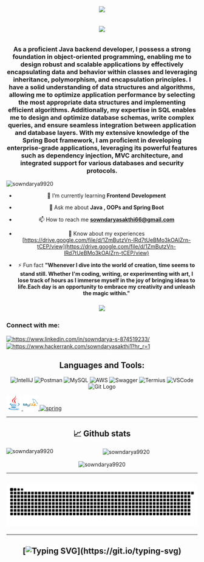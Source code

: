 <div align="center">
  <img src="https://readme-typing-svg.herokuapp.com?font=Kalam&color=FF00FF&size=30&center=true&vCenter=true&height=60&width=600&lines=Hi!+👋,+I'm+Sowndarya.;Welcome+to+my+Git-Hub+profile!;Feel+free+to+explore+my+projects;and+don't+hesitate+to+reach+out;if+you+have+any+questions;or+collabrations+in+mind." 
</div>

<h2 align = "center"><img src="https://user-images.githubusercontent.com/74038190/213760705-0d5bf320-4f43-4352-b74b-0889ae726bf7.gif" width="300"><h2>

 
<h3 align="center">As a proficient Java backend developer, I possess a strong foundation in object-oriented programming, enabling me to design robust and scalable applications by effectively encapsulating data and behavior within classes and leveraging inheritance, polymorphism, and encapsulation principles. I have a solid understanding of data structures and algorithms, allowing me to optimize application performance by selecting the most appropriate data structures and implementing efficient algorithms. Additionally, my expertise in SQL enables me to design and optimize database schemas, write complex queries, and ensure seamless integration between application and database layers. With my extensive knowledge of the Spring Boot framework, I am proficient in developing enterprise-grade applications, leveraging its powerful features such as dependency injection, MVC architecture, and integrated support for various databases and security protocols.</h3>
  
  

<p align="left"> <img src="https://komarev.com/ghpvc/?username=sowndarya9920&label=Profile%20views&color=0e75b6&style=flat" alt="sowndarya9920" /> </p>

- 🌱 I’m currently learning **Frontend Development**

- 💬 Ask me about **Java , OOPs and Spring Boot**

- 📫 How to reach me **sowndaryasakthi66@gmail.com**

- 📄 Know about my experiences [https://drive.google.com/file/d/1ZmButzVn-lRd7tUeBMo3kOAIZrn-tCEP/view](https://drive.google.com/file/d/1ZmButzVn-lRd7tUeBMo3kOAIZrn-tCEP/view)

- ⚡ Fun fact **"Whenever I dive into the world of creation, time seems to stand still. Whether I'm coding, writing, or experimenting with art, I lose track of hours as I immerse myself in the joy of bringing ideas to life.Each day is an opportunity to embrace my creativity and unleash the magic within."**
  
 <h3 align ="center"><img src="https://cdn.quotesgram.com/img/33/22/1521779399-hardwork.gif" width = "300"></h3>

<h3 align="left">Connect with me:</h3>
<p align="left">
<a href="https://linkedin.com/in/https://www.linkedin.com/in/sowndarya-s-874519233/" target="blank"><img align="center" src="https://raw.githubusercontent.com/rahuldkjain/github-profile-readme-generator/master/src/images/icons/Social/linked-in-alt.svg" alt="https://www.linkedin.com/in/sowndarya-s-874519233/" height="30" width="40" /></a>
<a href="https://www.hackerrank.com/https://www.hackerrank.com/sowndaryasakthi1?hr_r=1" target="blank"><img align="center" src="https://raw.githubusercontent.com/rahuldkjain/github-profile-readme-generator/master/src/images/icons/Social/hackerrank.svg" alt="https://www.hackerrank.com/sowndaryasakthi1?hr_r=1" height="30" width="40" /></a>
</p>

<h2 align="centre">Languages and Tools:</h2>
<p> 
  <img alt="IntelliJ" height="80" src="https://upload.wikimedia.org/wikipedia/commons/thumb/9/9c/IntelliJ_IDEA_Icon.svg/1200px-IntelliJ_IDEA_Icon.svg.png">
 <img alt="Postman" height="80" src="https://yt3.googleusercontent.com/X-rhKMndFm9hT9wIaJns1StBfGbFdLTkAROwm4UZ3n9ucrBky5CFIeeZhSszFXBgQjItzCD0SA=s900-c-k-c0x00ffffff-no-rj">
  <img alt="MySQL" height="80" src="https://static.techspot.com/images2/downloads/topdownload/2020/01/2020-01-28-ts3_thumbs-c3e.png">
  <img alt="AWS" height="80"width="130" src="https://encrypted-tbn0.gstatic.com/images?q=tbn:ANd9GcTzHh7PNuA9yT-5EmSjEgAgWIS75qns2X5RgQ&usqp=CAU">
  <img alt="Swagger" height="80" src="https://static1.smartbear.co/swagger/media/blog/swagger-editor-blog_575x300.png?ext=.png">
<img alt="Termius" height="80" src="https://encrypted-tbn0.gstatic.com/images?q=tbn:ANd9GcTXnsBo5j-tjCktTgM00WclTU4z0o1dNU2V1Pho-vQHl2WnL3iKZuOL40bmM2ZaM4MmE44&usqp=CAU">
  <img alt="VSCode" height="80" src="https://blog.cloudanalogy.com/wp-content/uploads/2020/03/vsc-01.jpg">
  <img alt="Git Logo" height="80" width="120" src="https://encrypted-tbn0.gstatic.com/images?q=tbn:ANd9GcRrNey0NJUuet7oxT37OiO795Ldq9G_wpGEaw&usqp=CAU">
  <p align="left"> <a href="https://www.java.com" target="_blank" rel="noreferrer"> <img src="https://raw.githubusercontent.com/devicons/devicon/master/icons/java/java-original.svg" alt="java" width="40" height="40"/> </a> <a href="https://www.mysql.com/" target="_blank" rel="noreferrer"> <img src="https://raw.githubusercontent.com/devicons/devicon/master/icons/mysql/mysql-original-wordmark.svg" alt="mysql" width="40" height="40"/> </a> <a href="https://spring.io/" target="_blank" rel="noreferrer"> <img src="https://www.vectorlogo.zone/logos/springio/springio-icon.svg" alt="spring" width="40" height="40"/> </a>
    
---
:chart_with_upwards_trend: Github stats 
---
<p><img align="left" src="https://github-readme-stats.vercel.app/api/top-langs?username=sowndarya9920&show_icons=true&theme=tokyonight&title_color=a63ea8&text_color=e1ade0&locale=en&layout=compact" alt="sowndarya9920" /></p>

<p>&nbsp;<img align="center" src="https://github-readme-stats.vercel.app/api?username=sowndarya9920&show_icons=true&theme=tokyonight&title_color=a63ea8&text_color=e1ade0&locale=en&layout=compact"  alt="sowndarya9920" /></p>

<p><img align="center" src="https://github-readme-streak-stats.herokuapp.com/?user=sowndarya9920&&show_icons=true&theme=tokyonight&title_color=a63ea8&text_color=e1ade0&locale=en&layout=compact" " alt="sowndarya9920" /></p>
  
---

![snake gif](https://github.com/abdulayef1/abdulayef1/blob/output/github-contribution-grid-snake.svg)
---
---
[![Typing SVG](https://readme-typing-svg.herokuapp.com?size=20&color=FF00FF&lines=Thank+you+for+taking+the+time;to+visit+my+Git-Hub+profile.;Your+interest+is+truly+appreciated!.)](https://git.io/typing-svg)
---

